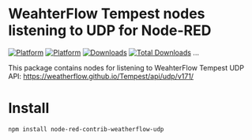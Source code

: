 # WeahterFlow Tempest nodes listening to UDP for Node-RED

[![Platform](https://img.shields.io/badge/platform-Node--RED-red)](https://nodered.org)
[![Platform](https://img.shields.io/badge/license-MIT-green)](https://github.com/CrunkA3/node-red-weatherflow-udp/blob/master/LICENSE)
[![Downloads](https://img.shields.io/npm/dm/node-red-contrib-weatherflow-udp.svg)](https://www.npmjs.com/package/node-red-contrib-weatherflow-udp)
[![Total Downloads](https://img.shields.io/npm/dt/node-red-contrib-weatherflow-udp.svg)](https://www.npmjs.com/package/node-red-contrib-weatherflow-udp)
...

This package contains nodes for listening to WeahterFlow Tempest UDP API:
<https://weatherflow.github.io/Tempest/api/udp/v171/>

# Install

```
npm install node-red-contrib-weatherflow-udp
```
